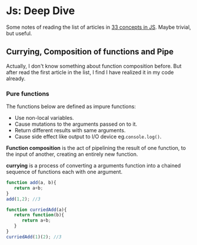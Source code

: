# Js: Deep Dive


Some notes of reading the list of articles in [33 concepts in JS](https://github.com/leonardomso/33-js-concepts?utm_source=gold_browser_extension). Maybe trivial, but useful.

## Currying, Composition of functions and Pipe

Actually, I don't know something about function composition before. But after read the first article in the list, I find I have realized it in my code already.

### Pure functions

The functions below are defined as impure functions:
 
 - Use non-local variables.
 - Cause mutations to the arguments passed on to it.
 - Return different results with same arguments.
 - Cause side effect like output to I/O device eg.`console.log()`.

**Function composition** is the act of pipelining the result of one function, to the input of another, creating an entirely new function.

**currying** is a process of converting a <n> arguments function into a chained sequence of <n> functions each with one argument.

```js
function add(a, b){
   return a+b;
}
add(1,2); //3

function curriedAdd(a){
   return function(b){
      return a+b;
   }
}
curriedAdd(1)(2); //3
```

